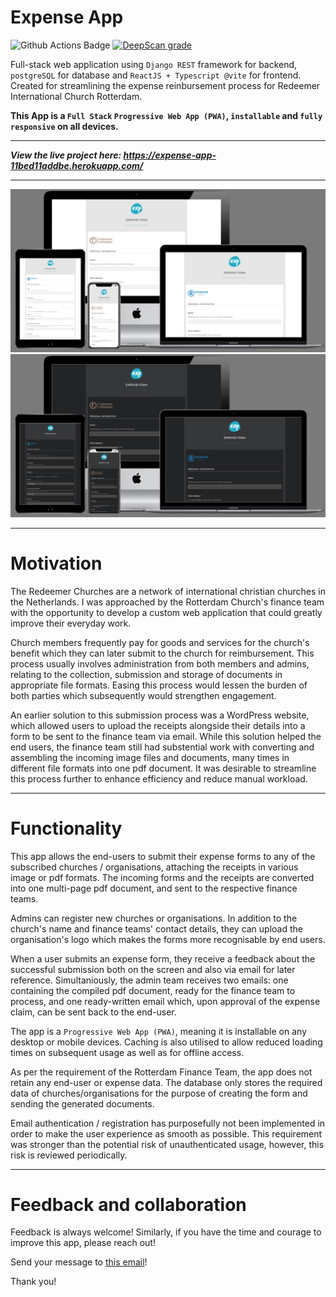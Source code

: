 # Expense App

![Github Actions Badge](https://github.com/szilvia-csernus/expense-app/actions/workflows/main.yml/badge.svg)
[![DeepScan grade](https://deepscan.io/api/teams/23376/projects/26640/branches/850430/badge/grade.svg)](https://deepscan.io/dashboard#view=project&tid=23376&pid=26640&bid=850430)

Full-stack web application using `Django REST` framework for backend, `postgreSQL` for database and `ReactJS + Typescript @vite` for frontend. Created for streamlining the expense reinbursement process for Redeemer International Church Rotterdam.

**This App is a `Full Stack` `Progressive Web App (PWA)`, `installable` and `fully responsive` on all devices.**

---

***View the live project here: https://expense-app-11bed11addbe.herokuapp.com/***

---

![Main image light mode](readme-images/mock-up-light.jpeg)
![Main image dark mode](readme-images/mock-up-dark.jpeg)


---


# Motivation



The Redeemer Churches are a network of international christian churches in the Netherlands. I was approached by the Rotterdam Church's finance team with the opportunity to develop a custom web application that could greatly improve their everyday work.


Church members frequently pay for goods and services for the church's benefit which they can later submit to the church for reimbursement. This process usually involves administration from both members and admins, relating to the collection, submission and storage of documents in appropriate file formats. Easing this process would lessen the burden of both parties which subsequently would strengthen engagement.


An earlier solution to this submission process was a WordPress website, which allowed users to upload the receipts alongside their details into a form to be sent to the finance team via email. While this solution helped the end users, the finance team still had substential work with converting and assembling the incoming image files and documents, many times in different file formats into one pdf document. It was desirable to streamline this process further to enhance efficiency and reduce manual workload.



---


# Functionality


This app allows the end-users to submit their expense forms to any of the subscribed churches / organisations, attaching the receipts in various image or pdf formats. The incoming forms and the receipts are converted into one multi-page pdf document, and sent to the respective finance teams.


Admins can register new churches or organisations. In addition to the church's name and finance teams' contact details, they can upload the organisation's logo which makes the forms more recognisable by end users.


When a user submits an expense form, they receive a feedback about the successful submission both on the screen and also via email for later reference. Simultaniously, the admin team receives two emails: one containing the compiled pdf document, ready for the finance team to process, and one ready-written email which, upon approval of the expense claim, can be sent back to the end-user.


The app is a `Progressive Web App (PWA)`, meaning it is installable on any desktop or mobile devices. Caching is also utilised to allow reduced loading times on subsequent usage as well as for offline access.


As per the requirement of the Rotterdam Finance Team, the app does not retain any end-user or expense data. The database only stores the required data of churches/organisations for the purpose of creating the form and sending the generated documents.


Email authentication / registration has purposefully not been implemented in order to make the user experience as smooth as possible. This requirement was stronger than the potential risk of unauthenticated usage, however, this risk is reviewed periodically.

---

# Feedback and collaboration

Feedback is always welcome! Similarly, if you have the time and courage to improve this app, please reach out!

Send your message to [this email](mailto:benches.dory_0b@icloud.com)!


Thank you!
